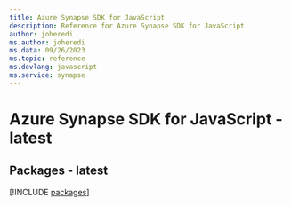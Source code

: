 ```yaml
---
title: Azure Synapse SDK for JavaScript
description: Reference for Azure Synapse SDK for JavaScript
author: joheredi
ms.author: joheredi
ms.data: 09/26/2023
ms.topic: reference
ms.devlang: javascript
ms.service: synapse
---
```

# Azure Synapse SDK for JavaScript - latest
## Packages - latest
[!INCLUDE [packages](synapse-index.md)]